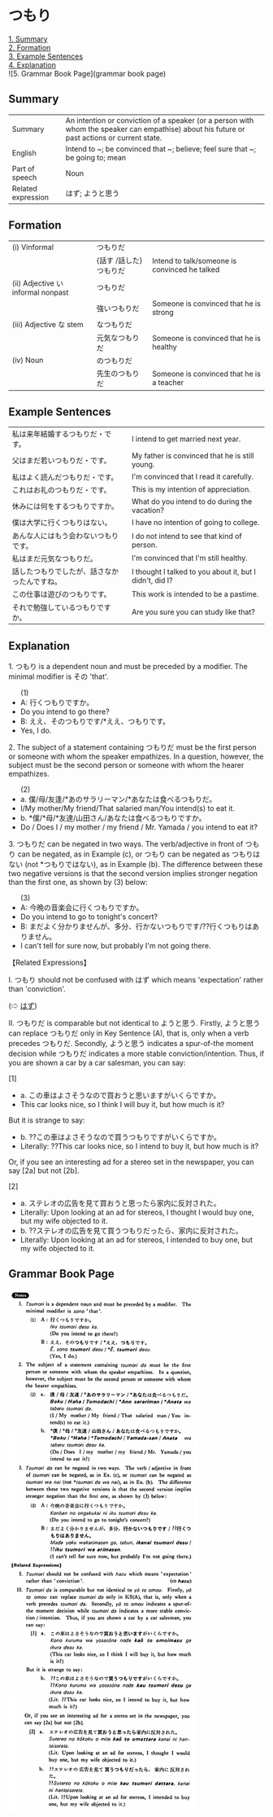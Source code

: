 # つもり

[1. Summary](#summary)<br>
[2. Formation](#formation)<br>
[3. Example Sentences](#example-sentences)<br>
[4. Explanation](#explanation)<br>
![5. Grammar Book Page](grammar book page)<br>


## Summary

<table><tr>   <td>Summary</td>   <td>An intention or conviction of a speaker (or a person with whom the speaker can empathise) about his future or past actions or current state.</td></tr><tr>   <td>English</td>   <td>Intend to ~; be convinced that ~; believe; feel sure that ~; be going to; mean</td></tr><tr>   <td>Part of speech</td>   <td>Noun</td></tr><tr>   <td>Related expression</td>   <td>はず; ようと思う</td></tr></table>

## Formation

<table class="table"> <tbody><tr class="tr head"> <td class="td"><span class="numbers">(i)</span> <span> <span class="bold">Vinformal</span></span></td> <td class="td"><span class="concept">つもりだ</span> </td> <td class="td"><span>&nbsp;</span></td> </tr> <tr class="tr"> <td class="td"><span>&nbsp;</span></td> <td class="td"><span>{話す /話した} <span class="concept">つもりだ</span></span></td> <td class="td"><span>Intend    to talk/someone is convinced he talked</span></td> </tr> <tr class="tr head"> <td class="td"><span class="numbers">(ii)</span> <span> <span class="bold">Adjective い informal    nonpast</span></span></td> <td class="td"><span class="concept">つもりだ</span> </td> <td class="td"><span>&nbsp;</span></td> </tr> <tr class="tr"> <td class="td"><span>&nbsp;</span></td> <td class="td"><span>強い<span class="concept">つもりだ</span></span> </td> <td class="td"><span>Someone    is convinced that he is strong</span></td> </tr> <tr class="tr head"> <td class="td"><span class="numbers">(iii)</span> <span> <span class="bold">Adjective な stem</span></span></td> <td class="td"><span class="concept">なつもりだ</span> </td> <td class="td"><span>&nbsp;</span></td> </tr> <tr class="tr"> <td class="td"><span>&nbsp;</span></td> <td class="td"><span>元気<span class="concept">なつもりだ</span></span> </td> <td class="td"><span>Someone    is convinced that he is healthy</span></td> </tr> <tr class="tr head"> <td class="td"><span class="numbers">(iv)</span> <span> <span class="bold">Noun</span></span></td> <td class="td"><span class="concept">のつもりだ</span> </td> <td class="td"><span>&nbsp;</span></td> </tr> <tr class="tr"> <td class="td"><span>&nbsp;</span></td> <td class="td"><span>先生<span class="concept">のつもりだ</span></span> </td> <td class="td"><span>Someone    is convinced that he is a teacher</span></td> </tr></tbody></table>

## Example Sentences

<table><tr>   <td>私は来年結婚するつもりだ・です。</td>   <td>I intend to get married next year.</td></tr><tr>   <td>父はまだ若いつもりだ・です。</td>   <td>My father is convinced that he is still young.</td></tr><tr>   <td>私はよく読んだつもりだ・です。</td>   <td>I'm convinced that I read it carefully.</td></tr><tr>   <td>これはお礼のつもりだ・です。</td>   <td>This is my intention of appreciation.</td></tr><tr>   <td>休みには何をするつもりですか。</td>   <td>What do you intend to do during the vacation?</td></tr><tr>   <td>僕は大学に行くつもりはない。</td>   <td>I have no intention of going to college.</td></tr><tr>   <td>あんな人にはもう会わないつもりです。</td>   <td>I do not intend to see that kind of person.</td></tr><tr>   <td>私はまだ元気なつもりだ。</td>   <td>I'm convinced that I'm still healthy.</td></tr><tr>   <td>話したつもりでしたが、話さなかったんですね。</td>   <td>I thought I talked to you about it, but I didn't, did I?</td></tr><tr>   <td>この仕事は遊びのつもりです。</td>   <td>This work is intended to be a pastime.</td></tr><tr>   <td>それで勉強しているつもりですか。</td>   <td>Are you sure you can study like that?</td></tr></table>

## Explanation

<p>1. <span class="cloze">つもり</span> is a dependent noun and must be preceded by a modifier. The minimal modifier is その 'that'.</p>  <ul>(1) <li>A: 行く<span class="cloze">つもりです</span>か。</li> <li>Do you intend to go there?</li> <div class="divide"></div> <li>B: ええ、その<span class="cloze">つもりです</span>/*ええ、<span class="cloze">つもり</span>です。</li> <li>Yes, I do.</li> </ul>  <p>2. The subject of a statement containing <span class="cloze">つもりだ</span> must be the first person or someone with whom the speaker empathizes. In a question, however, the subject must be the second person or someone with whom the hearer empathizes.</p>  <ul>(2) <li>a. 僕/母/友逢/*あのサラリーマン/*あなたは食べる<span class="cloze">つもりだ</span>。</li> <li>I/My mother/My friend/That salaried man/You intend(s) to eat it.</li> <div class="divide"></div> <li>b. *僕/*母/*友達/山田さん/あなたは食べる<span class="cloze">つもりです</span>か。</li> <li>Do / Does I / my mother / my friend / Mr. Yamada / you intend to eat it?</li> </ul>  <p>3. <span class="cloze">つもりだ</span> can be negated in two ways. The verb/adjective in front of <span class="cloze">つもり</span> can be negated, as in Example (c), or <span class="cloze">つもり</span> can be negated as <span class="cloze">つもり</span>はない (not *<span class="cloze">つもり</span>ではない), as in Example (b). The difference between these two negative versions is that the second version implies stronger negation than the first one, as shown by (3) below:</p>  <ul>(3) <li>A: 今晩の音楽会に行く<span class="cloze">つもりです</span>か。</li> <li>Do you intend to go to tonight's concert?</li> <div class="divide"></div> <li>B: まだよく分かりませんが、多分、行かない<span class="cloze">つもりです</span>/??行く<span class="cloze">つもり</span>はありません。</li> <li>I can't tell for sure now, but probably I'm not going there.</li> </ul>  <p>【Related Expressions】</p>  <p>I. <span class="cloze">つもり</span> should not be confused with はず which means 'expectation' rather than 'conviction'.</p>  <p>(⇨ <a href="#㊦ はず">はず</a>)</p>  <p>II. <span class="cloze">つもりだ</span> is comparable but not identical to ようと思う. Firstly, ようと思う can replace <span class="cloze">つもりだ</span> only in Key Sentence (A), that is, only when a verb precedes <span class="cloze">つもりだ</span>. Secondly, ようと思う indicates a spur-of-the moment decision while <span class="cloze">つもりだ</span> indicates a more stable conviction/intention. Thus, if you are shown a car by a car salesman, you can say:</p>  <p>[1]</p>  <ul> <li>a. この車はよさそうなので買おうと思いますがいくらですか。</li> <li>This car looks nice, so I think I will buy it, but how much is it?</li> </ul>  <p>But it is strange to say:</p>  <ul> <li>b. ??この車はよさそうなので買う<span class="cloze">つもりです</span>がいくらですか。</li> <li>Literally: ??This car Iooks nice, so I intend to buy it, but how much is it?</li> </ul>  <p>Or, if you see an interesting ad for a stereo set in the newspaper, you can say [2a] but not [2b].</p>   <p>[2]</p>  <ul> <li>a. ステレオの広告を見て買おうと思ったら家内に反対された。</li> <li>Literally: Upon looking at an ad for stereos, I thought I would buy one, but my wife objected to it.</li> <div class="divide"></div> <li>b. ??ステレオの広告を見て買う<span class="cloze">つもり</span>だったら、家内に反対された。</li> <li>Literally: Upon looking at an ad for stereos, I intended to buy one, but my wife objected to it.</li> </ul>

## Grammar Book Page

![](../img/Basicつもり.png)


